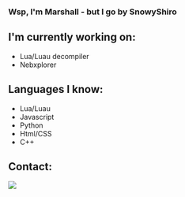 <!--
**SnowyShiro/SnowyShiro** is a ✨ _special_ ✨ repository because its `README.md` (this file) appears on your GitHub profile.

Here are some ideas to get you started:

- 🔭 I’m currently working on ...
- 🌱 I’m currently learning ...
- 👯 I’m looking to collaborate on ...
- 🤔 I’m looking for help with ...
-->

### Wsp, I'm Marshall - but I go by SnowyShiro
## I'm currently working on:
- Lua/Luau decompiler
- Nebxplorer
## Languages I know:
- Lua/Luau
- Javascript
- Python
- Html/CSS
- C++
## Contact:
<a href="#"><img height=auto src="https://discord.c99.nl/widget/theme-4/334191170060288010.png" height="1000px"/></a>
